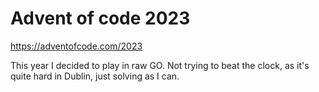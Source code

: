 # Advent of code 2023

https://adventofcode.com/2023

This year I decided to play in raw GO. Not trying to beat the clock, as it's quite hard in Dublin, just solving as I can.
